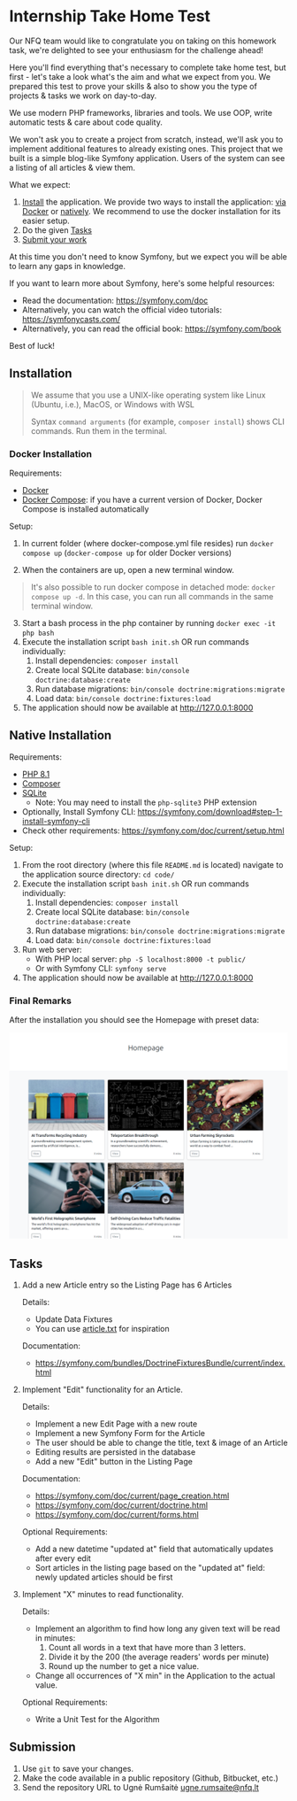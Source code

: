# Internship Take Home Test 

Our NFQ team would like to congratulate you on taking on this homework task, we're delighted to see your enthusiasm for the challenge ahead!

Here you'll find everything that's necessary to complete take home test, but first - let's take a look what's the aim and what we expect from you.
We prepared this test to prove your skills & also to show you the type of projects & tasks we work on day-to-day. 

We use modern PHP frameworks, libraries and tools. We use OOP, write automatic tests & care about code quality.  

We won't ask you to create a project from scratch, instead, we'll ask you to implement additional features to already existing ones.
This project that we built is a simple blog-like Symfony application. Users of the system can see a listing of all articles & view them.

What we expect:
1. [Install](#installation) the application. We provide two ways to install the application: [via Docker](#installation) or [natively](#native-installation). We recommend to use the docker installation for its easier setup.  
2. Do the given [Tasks](#tasks) 
3. [Submit your work](#submission)

At this time you don't need to know Symfony, but we expect you will be able to learn any gaps in knowledge.

If you want to learn more about Symfony, here's some helpful resources:
* Read the documentation: https://symfony.com/doc
* Alternatively, you can watch the official video tutorials: https://symfonycasts.com/
* Alternatively, you can read the official book: https://symfony.com/book

Best of luck!

## Installation

> We assume that you use a UNIX-like operating system like Linux (Ubuntu, i.e.), MacOS, or Windows with WSL
> 
> Syntax `command arguments` (for example, `composer install`)  shows CLI commands. Run them in the terminal. 

### Docker Installation 

Requirements:
* [Docker](https://docs.docker.com/engine/install/) 
* [Docker Compose](https://docs.docker.com/compose/): if you have a current version of Docker, Docker Compose is installed automatically

Setup:
1. In current folder (where docker-compose.yml file resides) run `docker compose up` (`docker-compose up` for older Docker versions)

2. When the containers are up, open a new terminal window. 

> It's also possible to run docker compose in detached mode: `docker compose up -d`. In this case, you can run all commands in the same terminal window.

3. Start a bash process in the php container by running `docker exec -it php bash`
4. Execute the installation script `bash init.sh` OR run commands individually:
   1. Install dependencies: `composer install`
   2. Create local SQLite database: `bin/console doctrine:database:create`
   3. Run database migrations: `bin/console doctrine:migrations:migrate`
   4. Load data: `bin/console doctrine:fixtures:load`
5. The application should now be available at http://127.0.0.1:8000

## Native Installation

Requirements:
* [PHP 8.1](https://www.php.net/)
* [Composer](https://getcomposer.org/)
* [SQLite](https://sqlite.org/index.html)
  * Note: You may need to install the `php-sqlite3` PHP extension 
* Optionally, Install Symfony CLI: https://symfony.com/download#step-1-install-symfony-cli
* Check other requirements: https://symfony.com/doc/current/setup.html

Setup: 
1. From the root directory (where this file `README.md` is located) navigate to the application source directory: `cd code/` 
2. Execute the installation script `bash init.sh` OR run commands individually:
   1. Install dependencies: `composer install`
   2. Create local SQLite database: `bin/console doctrine:database:create`
   3. Run database migrations: `bin/console doctrine:migrations:migrate`
   4. Load data: `bin/console doctrine:fixtures:load`
3. Run web server:
   * With PHP local server: `php -S localhost:8000 -t public/`
   * Or with Symfony CLI: `symfony serve`
4. The application should now be available at http://127.0.0.1:8000


### Final Remarks

After the installation you should see the Homepage with preset data:

![Homepage](documentation/assets/homepage.png)

## Tasks

1. Add a new Article entry so the Listing Page has 6 Articles
   
   Details:
   * Update Data Fixtures
   * You can use [article.txt](code/src/DataFixtures/Articles/article_6.txt) for inspiration

   Documentation: 
   * https://symfony.com/bundles/DoctrineFixturesBundle/current/index.html


2. Implement "Edit" functionality for an Article.

   Details:
   * Implement a new Edit Page with a new route
   * Implement a new Symfony Form for the Article
   * The user should be able to change the title, text & image of an Article 
   * Editing results are persisted in the database
   * Add a new "Edit" button in the Listing Page
   
   Documentation:
   * https://symfony.com/doc/current/page_creation.html
   * https://symfony.com/doc/current/doctrine.html
   * https://symfony.com/doc/current/forms.html

   Optional Requirements:
   * Add a new datetime "updated at" field that automatically updates after every edit
   * Sort articles in the listing page based on the "updated at" field: newly updated articles should be first  


3. Implement "X" minutes to read functionality. 
   
    Details:
    * Implement an algorithm to find how long any given text will be read in minutes:
      1. Count all words in a text that have more than 3 letters.
      2. Divide it by the 200 (the average readers' words per minute)
      3. Round up the number to get a nice value. 
    * Change all occurrences of "X min" in the Application to the actual value. 

   Optional Requirements:
   * Write a Unit Test for the Algorithm


## Submission
1. Use `git` to save your changes.
2. Make the code available in a public repository (Github, Bitbucket, etc.)
3. Send the repository URL to Ugnė Rumšaitė <ugne.rumsaite@nfq.lt>
